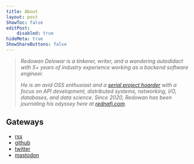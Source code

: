```yaml
---
title: About
layout: post
ShowToc: false
editPost:
    disabled: true
hideMeta: true
ShowShareButtons: false
---
```



> *Redowan Delowar is a tinkerer, writer, and a wandering autodidact with 5+ years of*
> *industry experience working as a backend software engineer.*
> 
> *He is an avid OSS enthusiast and a [serial project hoarder] with a focus on API*
> *development, distributed systems, networking, I/O, databases, and data science. Since*
> *2020, Redowan has been journaling his odyssey here at [rednafi.com].*

## Gateways

* [rss]
* [github]
* [twitter]
* [mastodon]


[rednafi.com]: /
[serial project hoarder]: https://simonwillison.net/2022/Nov/26/productivity/#:~:text=strategies%20for%20the-,serial%20project%20hoarder,-I%20gave%20a
[rss]: https://rednafi.com/index.xml
[github]: https://github.com/rednafi
[twitter]: https://twitter.com/rednafi
[mastodon]: https://fosstodon.org/@rednafi
